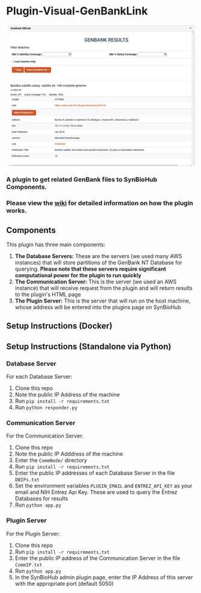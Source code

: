# Plugin-Visual-GenBankLink
![alt text](./gbpluginimg.jpg "Example GenBank Plugin Image")

### A plugin to get related GenBank files to SynBioHub Components. 

### Please view the [wiki](https://github.com/helloSeen/Plugin-Visual-GenbankLink/wiki) for detailed information on how the plugin works.


## Components
This plugin has three main components:
1. **The Database Servers:** These are the servers (we used many AWS instances) that will store partitions of the GenBank NT Database for querying. **Please note that these servers require significant computational power for the plugin to run quickly**
2. **The Communication Server:** This is the server (we used an AWS instance) that will receive request from the plugin and will return results to the plugin's HTML page
3. **The Plugin Server:** This is the server that will run on the host machine, whose address will be entered into the plugins page on SynBioHub

## Setup Instructions (Docker)

## Setup Instructions (Standalone via Python)

### Database Server
For each Database Server:
1. Clone this repo
2. Note the public IP Address of the machine
3. Run `pip install -r requirements.txt`
4. Run `python responder.py`

### Communication Server
For the Communication Server:
1. Clone this repo
2. Note the public IP Adddress of the machine
3. Enter the `CommNode/` directory
4. Run `pip install -r requirements.txt`
5. Enter the public IP addresses of each Database Server in the file `DBIPs.txt`
6. Set the environment variables `PLUGIN_EMAIL` and `ENTREZ_API_KEY` as your email and NIH Entrez Api Key. These are used to query the Entrez Databases for results
7. Run `python app.py`

### Plugin Server
For the Plugin Server:
1. Clone this repo
2. Run `pip install -r requirements.txt`
3. Enter the public IP address of the Communication Server in the file `CommIP.txt`
4. Run `python app.py`
5. In the SynBioHub admin plugin page, enter the IP Address of this server with the appropriate port (default 5050)
